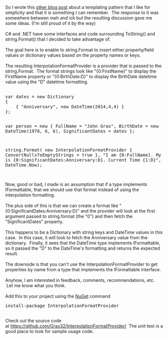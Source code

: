 <html><body><p>So I wrote this <a href="/2014/10/tiny-template-engine-pattern-that-you.html">other blog post</a> about a templating pattern that I like for simplicity and that it is something I can remember.  The response to it was somewhere between meh and ick but the resulting discussion gave me some ideas. (I'm still proud of it by the way)<br />
<br />
C# and .NET have some interfaces and code surrounding ToString() and string.Format() that I decided to take advantage of. <br />
<br />
The goal here is to enable to string.Format to insert either property/field values or dictionary values based on the property names or keys.<br />
<br />
The resulting InterpolationFormatProvider is a provider that is passed to the string.Format.  The format strings look like &quot;{0:FirstName}&quot; to display the FirstName property or &quot;{0:BirthDate:D}&quot; to display the BirthDate datetime value using the &quot;D&quot; datetime formatting.<br />
<br /></p>
<pre>var dates = new Dictionary<string datetime="">
{
    { "Anniversary", new DateTime(2014,4,4) }
};

var person = new 
{
    FullName = "John Grax", 
    BirthDate = new DateTime(1978, 6, 6), 
    SignificantDates = dates 
};

string.Format(
  new InterpolationFormatProvider { ConvertNullsToEmptyStrings = true }, 
  "I am {0:FullName}. My anniversary is {0:SignificantDates:Anniversary:D}. Current Time {1:D}", person, DateTime.Now);
</string></pre>
<br />
Now, good or bad, I made is an assumption that if a type implements IFormattable, that we should use that format instead of using the interpolation formatting. <br />
<br />
The plus side of this is that we can create a format like "{0:SignificantDates:Anniversary:D}" and the provider will look at the first argument passed to string.format (the "0") and then fetch the "SignificantDates" property. <br />
<br />
This happens to be a Dictionary with string keys and DateTime values in this case. &nbsp;In this case, it will look to fetch the Anniversary value from the dictionary. &nbsp;Finally, it sees that the DateTime type implements IFormattable, so it passed the "D" to the DateTime's formatting and returns the expected result.<br />
<br />
The downside is that you can't use the InterpolationFormatProvider to get properties by name from a type that implements the IFormattable interface.<br />
<br />
Anyhow, I am interested in feedback, comments, recommendations, etc. &nbsp;Let me know what you think.<br />
<br />
Add this to your project using the <a href="https://www.nuget.org/packages/InterpolationFormatProvider/">NuGet</a> command 
<br />
<pre>install-package&nbsp;InterpolationFormatProvider</pre>
<br />
Check out the source code at&nbsp;<a href="https://github.com/Grax32/InterpolationFormatProvider/">https://github.com/Grax32/InterpolationFormatProvider/</a> &nbsp;The unit test is a good place to look for sample usage code.<br />
<br />
</body></html>